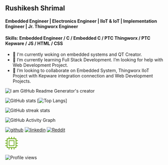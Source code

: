 ## Rushikesh Shrimal

#### Embedded Engineer | Electronics Engineer | IIoT & IoT | Implementation Engineer | Jr. Thingworx Engineer

#### Skills: Embedded Engineer / C / Embedded C / PTC Thingworx / PTC Kepware / JS / HTML / CSS 

- 🌱  I'm currently woking on embedded systems and QT Creator.
- 🤔 I’m currently learning Full Stack Development. I’m looking for help with Web Development Project. 
- 👯 I’m looking to collaborate on Embedded System, Thingworx IIoT Project with Kepware integration connection and Web Development Projects. 
 
![I am GitHub Readme Generator's creator](https://media.licdn.com/dms/image/D5616AQHwELqMD1SibA/profile-displaybackgroundimage-shrink_350_1400/0/1672246441572?e=1677715200&v=beta&t=OLdIVQugIUp0L46lcwcQHTV4GeSI3OJj7B5lT-RHiPM)


![GitHub stats](https://github-readme-stats.vercel.app/api?username=ShrimalRushikesh&show_icons=true)   [![Top Langs](https://github-readme-stats.vercel.app/api/top-langs/?username=ShrimalRushikesh)]


![GitHub streak stats](https://streak-stats.demolab.com/?user=ShrimalRushikesh)  

![GitHub Activity Graph](https://activity-graph.herokuapp.com/graph?username=ShrimalRushikesh)  


[<img src='https://cdn.jsdelivr.net/npm/simple-icons@3.0.1/icons/github.svg' alt='github' height='40'>](https://github.com/ShrimalRushikesh)  [<img src='https://cdn.jsdelivr.net/npm/simple-icons@3.0.1/icons/linkedin.svg' alt='linkedin' height='40'>](https://www.linkedin.com/in/rushikeshshrimal/)  [<img src='https://cdn.jsdelivr.net/npm/simple-icons@3.0.1/icons/reddit.svg' alt='Reddit' height='40'>](https://www.reddit.com/user/ShrimalRushikesh)  

<a href='https://docs.github.com/en/developers'><img src='https://raw.githubusercontent.com/acervenky/animated-github-badges/master/assets/devbadge.gif' width='40' height='40'></a> 

![Profile views](https://gpvc.arturio.dev/ShrimalRushikesh)  
